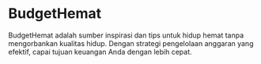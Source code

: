 # BudgetHemat
BudgetHemat adalah sumber inspirasi dan tips untuk hidup hemat tanpa mengorbankan kualitas hidup. Dengan strategi pengelolaan anggaran yang efektif, capai tujuan keuangan Anda dengan lebih cepat.
